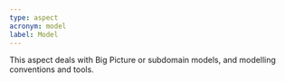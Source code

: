 ```yaml
---
type: aspect
acronym: model
label: Model
---
```


This aspect deals with Big Picture or subdomain models, and modelling conventions and tools. 